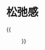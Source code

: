 # 松弛感


<!--more-->
{{<figure src="https://jiangbao-1258001083.cos.ap-shanghai.myqcloud.com/%E6%9D%BE%E5%BC%9B%E6%84%9F.jpg" width="500" title="from 公司楼下花店">}}

